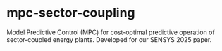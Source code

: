 # mpc-sector-coupling
Model Predictive Control (MPC) for cost-optimal predictive operation of sector-coupled energy plants. Developed for our SENSYS 2025 paper.
